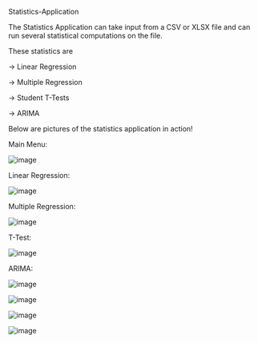 Statistics-Application

 The Statistics Application can take input from a CSV or XLSX file and can run several statistical computations on the file. 

 
 
 These statistics are
 
   -> Linear Regression
   
   -> Multiple Regression
   
   -> Student T-Tests
   
  -> ARIMA

  Below are pictures of the statistics application in action!

  Main Menu:

![image](https://github.com/AliMoeez/Statistics-Application/assets/77748153/892cf6b3-206b-4655-a3ba-2197264bdbd8)

Linear Regression:

![image](https://github.com/AliMoeez/Statistics-Application/assets/77748153/1f760d2b-e11c-4c6f-ad52-8b88e0819791)



Multiple Regression:

![image](https://github.com/AliMoeez/Statistics-Application/assets/77748153/cedc0a0b-bde5-4703-9b49-d84513ef662d)


T-Test:

![image](https://github.com/AliMoeez/Statistics-Application/assets/77748153/ea554f88-fd8c-4659-9094-cd5d1829397e)


ARIMA:

![image](https://github.com/AliMoeez/Statistics-Application/assets/77748153/cc77294b-4985-4f16-856f-88cd0ac84ebb)

![image](https://github.com/AliMoeez/Statistics-Application/assets/77748153/7789a495-5d5e-4b5d-9547-b0b989450d66)


![image](https://github.com/AliMoeez/Statistics-Application/assets/77748153/37479823-5102-484c-956a-f1cf72ac5028)

![image](https://github.com/AliMoeez/Statistics-Application/assets/77748153/eb43d03f-36cc-41a3-8949-ca8a193ad2ea)








 

